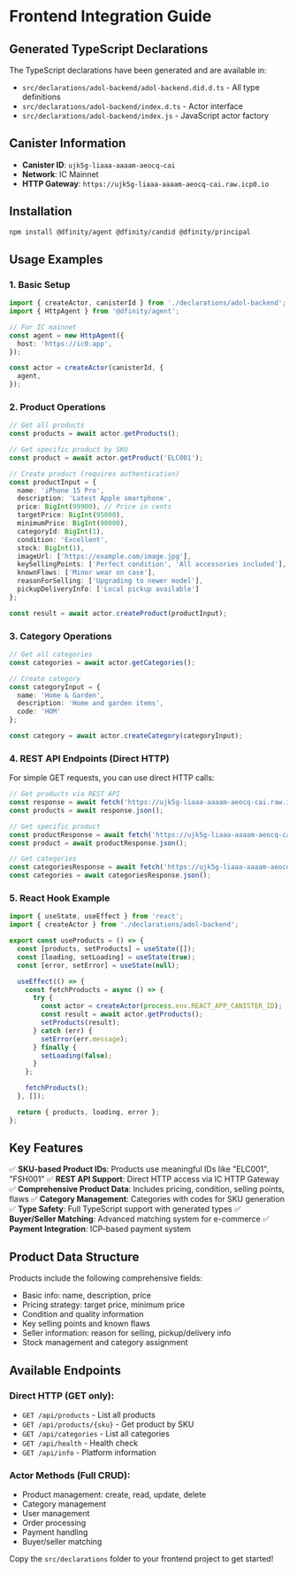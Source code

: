 # Frontend Integration Guide

## Generated TypeScript Declarations

The TypeScript declarations have been generated and are available in:
- `src/declarations/adol-backend/adol-backend.did.d.ts` - All type definitions
- `src/declarations/adol-backend/index.d.ts` - Actor interface
- `src/declarations/adol-backend/index.js` - JavaScript actor factory

## Canister Information

- **Canister ID**: `ujk5g-liaaa-aaaam-aeocq-cai`
- **Network**: IC Mainnet
- **HTTP Gateway**: `https://ujk5g-liaaa-aaaam-aeocq-cai.raw.icp0.io`

## Installation

```bash
npm install @dfinity/agent @dfinity/candid @dfinity/principal
```

## Usage Examples

### 1. Basic Setup

```typescript
import { createActor, canisterId } from './declarations/adol-backend';
import { HttpAgent } from '@dfinity/agent';

// For IC mainnet
const agent = new HttpAgent({
  host: 'https://ic0.app',
});

const actor = createActor(canisterId, {
  agent,
});
```

### 2. Product Operations

```typescript
// Get all products
const products = await actor.getProducts();

// Get specific product by SKU
const product = await actor.getProduct('ELC001');

// Create product (requires authentication)
const productInput = {
  name: 'iPhone 15 Pro',
  description: 'Latest Apple smartphone',
  price: BigInt(99900), // Price in cents
  targetPrice: BigInt(95000),
  minimumPrice: BigInt(90000),
  categoryId: BigInt(1),
  condition: 'Excellent',
  stock: BigInt(1),
  imageUrl: ['https://example.com/image.jpg'],
  keySellingPoints: ['Perfect condition', 'All accessories included'],
  knownFlaws: ['Minor wear on case'],
  reasonForSelling: ['Upgrading to newer model'],
  pickupDeliveryInfo: ['Local pickup available']
};

const result = await actor.createProduct(productInput);
```

### 3. Category Operations

```typescript
// Get all categories
const categories = await actor.getCategories();

// Create category
const categoryInput = {
  name: 'Home & Garden',
  description: 'Home and garden items',
  code: 'HOM'
};

const category = await actor.createCategory(categoryInput);
```

### 4. REST API Endpoints (Direct HTTP)

For simple GET requests, you can use direct HTTP calls:

```typescript
// Get products via REST API
const response = await fetch('https://ujk5g-liaaa-aaaam-aeocq-cai.raw.icp0.io/api/products');
const products = await response.json();

// Get specific product
const productResponse = await fetch('https://ujk5g-liaaa-aaaam-aeocq-cai.raw.icp0.io/api/products/ELC001');
const product = await productResponse.json();

// Get categories
const categoriesResponse = await fetch('https://ujk5g-liaaa-aaaam-aeocq-cai.raw.icp0.io/api/categories');
const categories = await categoriesResponse.json();
```

### 5. React Hook Example

```typescript
import { useState, useEffect } from 'react';
import { createActor } from './declarations/adol-backend';

export const useProducts = () => {
  const [products, setProducts] = useState([]);
  const [loading, setLoading] = useState(true);
  const [error, setError] = useState(null);

  useEffect(() => {
    const fetchProducts = async () => {
      try {
        const actor = createActor(process.env.REACT_APP_CANISTER_ID);
        const result = await actor.getProducts();
        setProducts(result);
      } catch (err) {
        setError(err.message);
      } finally {
        setLoading(false);
      }
    };

    fetchProducts();
  }, []);

  return { products, loading, error };
};
```

## Key Features

✅ **SKU-based Product IDs**: Products use meaningful IDs like "ELC001", "FSH001"
✅ **REST API Support**: Direct HTTP access via IC HTTP Gateway
✅ **Comprehensive Product Data**: Includes pricing, condition, selling points, flaws
✅ **Category Management**: Categories with codes for SKU generation
✅ **Type Safety**: Full TypeScript support with generated types
✅ **Buyer/Seller Matching**: Advanced matching system for e-commerce
✅ **Payment Integration**: ICP-based payment system

## Product Data Structure

Products include the following comprehensive fields:
- Basic info: name, description, price
- Pricing strategy: target price, minimum price
- Condition and quality information
- Key selling points and known flaws
- Seller information: reason for selling, pickup/delivery info
- Stock management and category assignment

## Available Endpoints

### Direct HTTP (GET only):
- `GET /api/products` - List all products
- `GET /api/products/{sku}` - Get product by SKU
- `GET /api/categories` - List all categories
- `GET /api/health` - Health check
- `GET /api/info` - Platform information

### Actor Methods (Full CRUD):
- Product management: create, read, update, delete
- Category management
- User management
- Order processing
- Payment handling
- Buyer/seller matching

Copy the `src/declarations` folder to your frontend project to get started!
